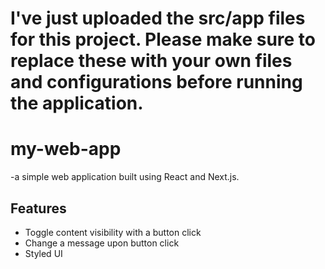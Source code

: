 # I've just uploaded the src/app files for this project. Please make sure to replace these with your own files and configurations before running the application.


# my-web-app
-a simple web application built using React and Next.js.


## Features
- Toggle content visibility with a button click
- Change a message upon button click
- Styled UI

